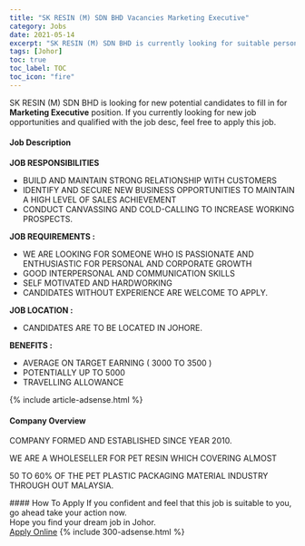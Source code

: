 ```yaml
---
title: "SK RESIN (M) SDN BHD Vacancies Marketing Executive" 
category: Jobs 
date: 2021-05-14 
excerpt: "SK RESIN (M) SDN BHD is currently looking for suitable person to fill in the Marketing Executive which based in Johor" 
tags: [Johor] 
toc: true 
toc_label: TOC 
toc_icon: "fire" 
--- 
```


<p>SK RESIN (M) SDN BHD is looking for new potential candidates to fill in for <b>Marketing Executive</b> position. If you currently looking for new job opportunities and qualified with the job desc, feel free to apply this job.
</p><div><div><h4>Job Description</h4></div><div><div><span><div><p><strong>JOB RESPONSIBILITIES</strong></p><ul><li>BUILD AND MAINTAIN STRONG RELATIONSHIP WITH CUSTOMERS</li><li>IDENTIFY AND SECURE NEW BUSINESS OPPORTUNITIES TO MAINTAIN A HIGH LEVEL OF SALES ACHIEVEMENT</li><li>CONDUCT CANVASSING AND COLD-CALLING TO INCREASE WORKING PROSPECTS.</li></ul><p><strong>JOB REQUIREMENTS :</strong></p><ul><li>WE ARE LOOKING FOR SOMEONE WHO IS PASSIONATE AND ENTHUSIASTIC FOR PERSONAL AND CORPORATE GROWTH</li><li>GOOD INTERPERSONAL AND COMMUNICATION SKILLS</li><li>SELF MOTIVATED AND HARDWORKING</li><li>CANDIDATES WITHOUT EXPERIENCE ARE WELCOME TO APPLY.</li></ul><p><strong>JOB LOCATION :</strong></p><ul><li>CANDIDATES ARE TO BE LOCATED IN JOHORE.</li></ul><p><strong>BENEFITS :</strong></p><ul><li>AVERAGE ON TARGET EARNING ( 3000 TO 3500 )</li><li>POTENTIALLY UP TO 5000</li><li>TRAVELLING ALLOWANCE</li></ul></div></span></div></div></div> 
{% include article-adsense.html %} 
<div><div><h4>Company Overview</h4></div><div><div><span><div><p>COMPANY FORMED AND ESTABLISHED SINCE YEAR 2010.</p><p>WE ARE A WHOLESELLER FOR PET RESIN WHICH COVERING ALMOST</p><p>50 TO 60% OF THE PET PLASTIC PACKAGING MATERIAL INDUSTRY THROUGH OUT MALAYSIA.</p></div></span></div></div></div> 
#### How To Apply 
If you confident and feel that this job is suitable to you, go ahead take your action now. <br/> 
Hope you find your dream job in Johor. <br/> 
<a href="https://www.jobstreet.com.my/en/job/marketing-executive-4556279?jobId=jobstreet-my-job-4556279&" class="btn btn--info" target="_blank" rel="nofollow noopenner">Apply Online</a> 
{% include 300-adsense.html %} 